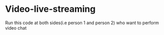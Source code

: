 # Video-live-streaming

Run this code at both sides(i.e person 1 and person 2) who want to perform video chat
